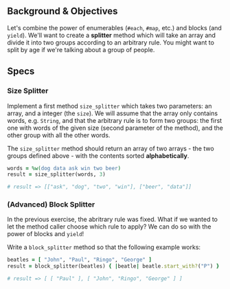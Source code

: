 ## Background & Objectives

Let's combine the power of enumerables (`#each`, `#map`, etc.) and blocks (and `yield`). We'll want to create a **splitter** method which will take an array and divide it into two groups according to an arbitrary rule. You might want to split by age if we're talking about a group of people.

## Specs

### Size Splitter

Implement a first method `size_splitter` which takes two parameters: an array, and a integer (the `size`). We will assume that the array only contains words, e.g. `String`, and that the arbitrary rule is to form two groups: the first one with words of the given size (second parameter of the method), and the other group with all the other words.

The `size_splitter` method should return an array of two arrays - the two groups defined above - with the contents sorted **alphabetically**.


```ruby
words = %w(dog data ask win two beer)
result = size_splitter(words, 3)

# result => [["ask", "dog", "two", "win"], ["beer", "data"]]
```

### (Advanced) Block Splitter

In the previous exercise, the abritrary rule was fixed. What if we wanted to let the method caller choose which rule to apply? We can do so with the power of blocks and `yield`!

Write a `block_splitter` method so that the following example works:

```ruby
beatles = [ "John", "Paul", "Ringo", "George" ]
result = block_splitter(beatles) { |beatle| beatle.start_with?("P") }

# result => [ [ "Paul" ], [ "John", "Ringo", "George" ] ]
```
